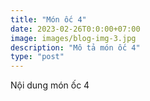 ```yaml
---
title: "Món ốc 4"
date: 2023-02-26T0:0:00+07:00
image: images/blog-img-3.jpg
description: "Mô tả món ốc 4"
type: "post"
---
```


Nội dung món ốc 4
